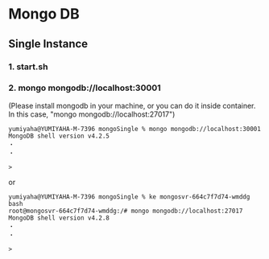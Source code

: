 # Mongo DB

## Single Instance

### 1. start.sh

### 2. mongo mongodb://localhost:30001
(Please install mongodb in your machine, or you can do it inside container. In this case, "mongo mongodb://localhost:27017")

```
yumiyaha@YUMIYAHA-M-7396 mongoSingle % mongo mongodb://localhost:30001  
MongoDB shell version v4.2.5
・
・

> 
```

or

```
yumiyaha@YUMIYAHA-M-7396 mongoSingle % ke mongosvr-664c7f7d74-wmddg bash
root@mongosvr-664c7f7d74-wmddg:/# mongo mongodb://localhost:27017
MongoDB shell version v4.2.8
・
・

> 
```
